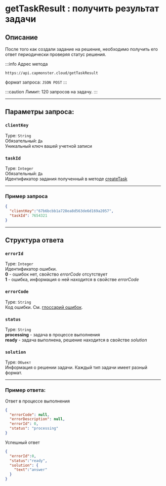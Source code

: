 ﻿---
sidebar_position: 1
sidebar_label: getTaskResult
---

# getTaskResult : получить результат задачи
## **Описание**
После того как создали задание на решение, необходимо получить его ответ периодически проверяя статус решения.

:::info Адрес метода
```http
https://api.capmonster.cloud/getTaskResult
```
формат запроса: `JSON POST`
:::

<!-- Адрес метода: <https://api.capmonster.cloud/getTaskResult/>
Формат запроса: JSON POST -->

:::caution
Лимит: 120 запросов на задачу.
:::

---

## **Параметры запроса:**

### `clientKey`
Type: `String` <br />
Обязательный: `Да`<br />
Уникальный ключ вашей учетной записи

### `taskId`
Type: `Integer` <br />
Обязательный: `Да`<br />
Идентификатор задания полученный в методе [createTask](./create-task)


<!-- |**Параметр**|**Тип**|**Обязательный**|**Значение**|
| :-: | :-: | :-: | :-: |
|clientKey|String|Да|Уникальный ключ вашей учетной записи|
|taskId|Integer|Да|Идентификатор задания полученный в методе [createTask](https://capmonster.atlassian.net/wiki/spaces/APIS/pages/425989/createTask)| -->
---
### **Пример запроса**

```json
{
  "clientKey":"67b6bcbb1a728ea8d563de6d169a2057",
  "taskId": 7654321
}
```
--- 
## **Структура ответа**

### `errorId`
Type: `Integer` <br />
Идентификатор ошибки.<br />**0** - ошибок нет, свойство *errorCode* отсутствует<br />**1** - ошибка, информация о ней находится в свойстве *errorCode*

### `errorCode`
Type: `String` <br />
Код ошибки. См. [глоссарий ошибок](../api-errors).

### `status`
Type: `String` <br />
**processing** - задача в процессе выполнения<br />**ready** - задача выполнена, решение находится в свойстве *solution*

### `solution`
Type: `Объект` <br />
Информация о решении задачи. Каждый тип задачи имеет разный формат.

<!-- |**Свойство**|**Тип**|**Значение**|
| :-: | :-: | :-: |
|errorId|Integer|Идентификатор ошибки.<br />**0** - ошибок нет, свойство *errorCode* отсутствует<br />**1** - ошибка, информация о ней находится в свойстве *errorCode*|
|errorCode|String|Код ошибки. См. [глоссарий ошибок](https://capmonster.atlassian.net/wiki/spaces/APIS/pages/295310).|
|status|String|**processing** - задача в процессе выполнения<br />**ready** - задача выполнена, решение находится в свойстве *solution*|
|solution|Объект|Информация о решении задачи. Каждый тип задачи имеет разный формат.| -->
---
### **Пример ответа:**

Ответ в процессе выполнения

```json
{
  "errorCode": null,
  "errorDescription": null,
  "errorId": 0,
  "status": "processing"
}
```

<!-- |<p>{</p><p>`    `"errorCode": "null",</p><p>`    `"errorDescription": "null",</p><p>`    `"errorId": 0,</p><p>`    `"status": "processing",</p><p>}</p>|
| :- | -->

Успешный ответ

```json
{
  "errorId":0,
  "status":"ready",
  "solution": {
    "text":"answer"
  }
}
```
